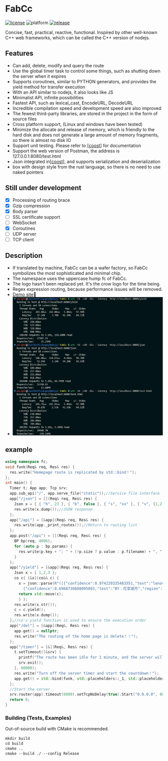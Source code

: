 # FabCc
[![license][license-badge]][license-link]
![platform][supported-platforms-badge]
[![release][release-badge]][release-link]

[license-badge]: https://img.shields.io/badge/License-AGPL%20v3-gold.svg
[license-link]: LICENSE
[supported-platforms-badge]: https://img.shields.io/badge/platform-Win32%20|%20GNU/Linux%20|%20macOS%20|%20FreeBSD%20-maroon
[release-badge]: https://img.shields.io/github/release/asciphx/FabCc.svg?style=flat-square
[release-link]: https://github.com/asciphx/FabCc/releases
Concise, fast, practical, reactive, functional. Inspired by other well-known C++ web frameworks, which can be called the C++ version of nodejs.

## Features
- Can add, delete, modify and query the route
- Use the global timer task to control some things, such as shutting down the server when it expires
- Supports coroutines, similar to PYTHON generators, and provides the yield method for transfer execution
- With an API similar to nodejs, it also looks like JS
- Minimalist API, infinite possibilities
- Fastest API, such as lexical_cast, EncodeURL, DecodeURL
- Incredible compilation speed and development speed are also improved
- The fewest third-party libraries, are stored in the project in the form of source files
- Cross platform support, (Linux and windows have been tested)
- Minimize the allocate and release of memory, which is friendly to the hard disk and does not generate a large amount of memory fragments, so there is almost no disk IO
- Support unit testing. Please refer to [[coost](https://coostdocs.github.io/cn/co/unitest/)] for documentation
- Support the web version of Postman, the address is 127.0.0.1:8080/test.html
- Json integrated in[[coost](https://coostdocs.github.io/cn/co/json/)], and supports serialization and deserialization
- box with design style from the rust language, so there is no need to use naked pointers

## Still under development
- [x] Processing of routing brace
- [x] Gzip compression
- [x] Body parser
- [ ] SSL certificate support
- [ ] WebSocket
- [x] Coroutines
- [ ] UDP server
- [ ] TCP client

## Description
- If translated by machine, FabCc can be a wafer factory, so FabCc symbolizes the most sophisticated and minimal chip.
- The namespace uses the uppercase hump fc of FabCc.
- The logo hasn't been replaced yet. It's the crow logo for the time being.
- Regex expression routing, because performance issues will be removed.
- [Demo site](http://8.129.58.72:8080/)🚀
- ![test](./test.jpg)

## example
```c++
using namespace fc;
void funk(Req& req, Res& res) {
  res.write("Homepage route is replicated by std::bind！");
};
int main() {
  Timer t; App app; Tcp srv;
  app.sub_api("/", app.serve_file("static"));//Service file interface
  app["/json"] = [](Req& req, Res& res) {
	Json x = { { "h", 23 }, { "b", false }, { "s", "xx" }, { "v", {1,2,3} }, { "o", {{"xx", 0}} } };
	res.write(x.dump());//JSON response
  };
  app["/api"] = [&app](Req& req, Res& res) {
	res.write(app._print_routes());//Return to routing list
  };
  app.post("/api") = [](Req& req, Res& res) {
	BP bp(req, 4096);
	for (auto p : bp.params) {
	  res.write(p.key + ": " + (!p.size ? p.value : p.filename) + ", ");
	}
  };
  app["/yield"] = [&app](Req& req, Res& res) {
	Json x = { 1,2,3 };
	co c{ [&x](co&& c) {
	  x = json::parse(R"([{"confidence":0.974220335483551,"text":"lenovo联想","region":[[191,80],[672,80],[672,148],[191,148]]},
		{"confidence":0.6968730688095093,"text":"BY：花享湖月","region":[[250,866],[332,866],[332,885],[250,885]]}])");
	  return std::move(c);
	  } };
	res.write(x.str());
	c = c.yield();
	res.write(x.dump());
  };//co's yield function is used to ensure the execution order
  app["/del"] = [&app](Req&, Res& res) {
	app.get() = nullptr;
	res.write("The routing of the home page is delete！！");
  };
  app["/timer"] = [&](Req&, Res& res) {
	t.setTimeout([&srv] {
	  printf("The route has been idle for 1 minute, and the server will shut down automatically！！");
	  srv.exit();
	}, 60000);
	res.write("Turn off the server timer and start the countdown！");
	app.get() = std::bind(funk, std::placeholders::_1, std::placeholders::_2);
  };
  //Start the server
  srv.router(app).timeout(6000).setTcpNoDelay(true).Start("0.0.0.0", 8080);
  return 0;
}
```

### Building (Tests, Examples)
Out-of-source build with CMake is recommended.
```
mkdir build
cd build
cmake ..
cmake --build ./ --config Release
```
